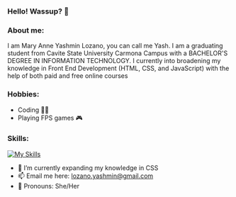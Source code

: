 ### Hello! Wassup? 👋

<!--
*yashiidev/yashiidev* is a ✨ special ✨ repository because its README.md (this file) appears on your GitHub profile.

Here are some ideas to get you started:
-->
### About me:
  I am Mary Anne Yashmin Lozano, you can call me Yash. I am a graduating student from Cavite State University Carmona Campus with a BACHELOR'S
  DEGREE IN INFORMATION TECHNOLOGY. I currently into broadening my knowledge in Front End Development (HTML, CSS, and JavaScript) with the help of both paid and free 
  online courses
  

  
### Hobbies:
  - Coding 👩‍💻
  - Playing FPS games 🎮
  
### Skills:
[![My Skills](https://skillicons.dev/icons?i=js,html,css)](https://skillicons.dev)

- 🍳 I’m currently expanding my knowledge in CSS
- 📫 Email me here: <a href="mailto: lozano.yashmin@gmail.com">lozano.yashmin@gmail.com</a>
- 🍕 Pronouns: She/Her
